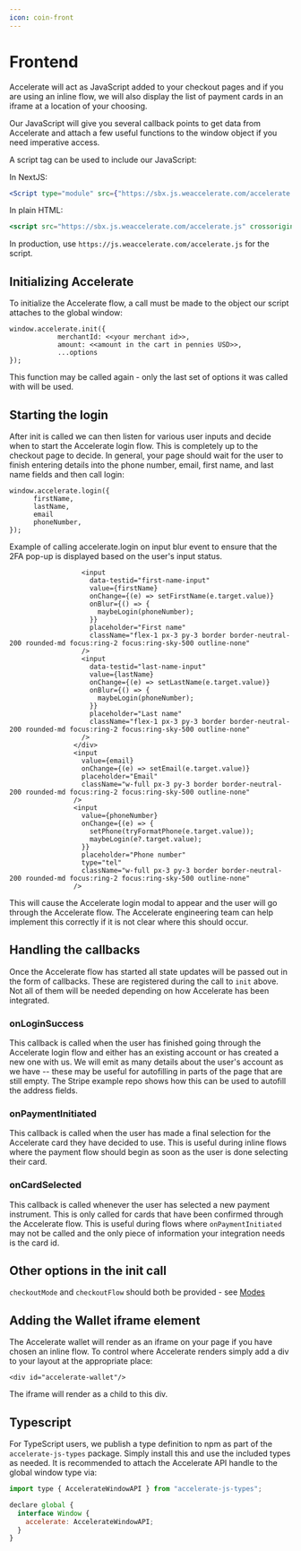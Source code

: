 ```yaml
---
icon: coin-front
---
```


# Frontend

Accelerate will act as JavaScript added to your checkout pages and if you are using an inline flow, we will also display the list of payment cards in an iframe at a location of your choosing.

Our JavaScript will give you several callback points to get data from Accelerate and attach a few useful functions to the window object if you need imperative access.

A script tag can be used to include our JavaScript:

In NextJS:

```jsx
<Script type="module" src={"https://sbx.js.weaccelerate.com/accelerate.js"} strategy="afterInteractive" />
```

In plain HTML:

```jsx
<script src="https://sbx.js.weaccelerate.com/accelerate.js" crossorigin="anonymous" type="module" />
```

In production, use `https://js.weaccelerate.com/accelerate.js` for the script.

## Initializing Accelerate

To initialize the Accelerate flow, a call must be made to the object our script attaches to the global window:

```
window.accelerate.init({
            merchantId: <<your merchant id>>,
            amount: <<amount in the cart in pennies USD>>,
            ...options
});
```

This function may be called again - only the last set of options it was called with will be used.

## Starting the login

After init is called we can then listen for various user inputs and decide when to start the Accelerate login flow. This is completely up to the checkout page to decide. In general, your page should wait for the user to finish entering details into the phone number, email, first name, and last name fields and then call login:

```
window.accelerate.login({
      firstName,
      lastName,
      email
      phoneNumber,
});
```

Example of calling accelerate.login on input blur event to ensure that the 2FA pop-up is displayed based on the user's input status.

```
                  <input
                    data-testid="first-name-input"
                    value={firstName}
                    onChange={(e) => setFirstName(e.target.value)}
                    onBlur={() => {
                      maybeLogin(phoneNumber);
                    }}
                    placeholder="First name"
                    className="flex-1 px-3 py-3 border border-neutral-200 rounded-md focus:ring-2 focus:ring-sky-500 outline-none"
                  />
                  <input
                    data-testid="last-name-input"
                    value={lastName}
                    onChange={(e) => setLastName(e.target.value)}
                    onBlur={() => {
                      maybeLogin(phoneNumber);
                    }}
                    placeholder="Last name"
                    className="flex-1 px-3 py-3 border border-neutral-200 rounded-md focus:ring-2 focus:ring-sky-500 outline-none"
                  />
                </div>
                <input
                  value={email}
                  onChange={(e) => setEmail(e.target.value)}
                  placeholder="Email"
                  className="w-full px-3 py-3 border border-neutral-200 rounded-md focus:ring-2 focus:ring-sky-500 outline-none"
                />
                <input
                  value={phoneNumber}
                  onChange={(e) => {
                    setPhone(tryFormatPhone(e.target.value));
                    maybeLogin(e?.target.value);
                  }}
                  placeholder="Phone number"
                  type="tel"
                  className="w-full px-3 py-3 border border-neutral-200 rounded-md focus:ring-2 focus:ring-sky-500 outline-none"
                />
```

This will cause the Accelerate login modal to appear and the user will go through the Accelerate flow. The Accelerate engineering team can help implement this correctly if it is not clear where this should occur.

## Handling the callbacks

Once the Accelerate flow has started all state updates will be passed out in the form of callbacks. These are registered during the call to `init` above. Not all of them will be needed depending on how Accelerate has been integrated.

### onLoginSuccess

This callback is called when the user has finished going through the Accelerate login flow and either has an existing account or has created a new one with us. We will emit as many details about the user's account as we have -- these may be useful for autofilling in parts of the page that are still empty. The Stripe example repo shows how this can be used to autofill the address fields.

### onPaymentInitiated

This callback is called when the user has made a final selection for the Accelerate card they have decided to use. This is useful during inline flows where the payment flow should begin as soon as the user is done selecting their card.

### onCardSelected

This callback is called whenever the user has selected a new payment instrument. This is only called for cards that have been confirmed through the Accelerate flow. This is useful during flows where `onPaymentInitiated` may not be called and the only piece of information your integration needs is the card id.

## Other options in the init call

`checkoutMode` and `checkoutFlow` should both be provided - see [Modes](../modes.md)

## Adding the Wallet iframe element

The Accelerate wallet will render as an iframe on your page if you have chosen an inline flow. To control where Accelerate renders simply add a div to your layout at the appropriate place:

```
<div id="accelerate-wallet"/>
```

The iframe will render as a child to this div.

## Typescript

For TypeScript users, we publish a type definition to npm as part of the `accelerate-js-types` package. Simply install this and use the included types as needed. It is recommended to attach the Accelerate API handle to the global window type via:

```jsx
import type { AccelerateWindowAPI } from "accelerate-js-types";

declare global {
  interface Window {
    accelerate: AccelerateWindowAPI;
  }
}
```

